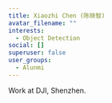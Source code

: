 ```yaml
---
title: Xiaozhi Chen (陈晓智)
avatar_filename: ""
interests:
  - Object Detection
social: []
superuser: false
user_groups:
  - Alunmi
---
```

Work at DJI, Shenzhen.